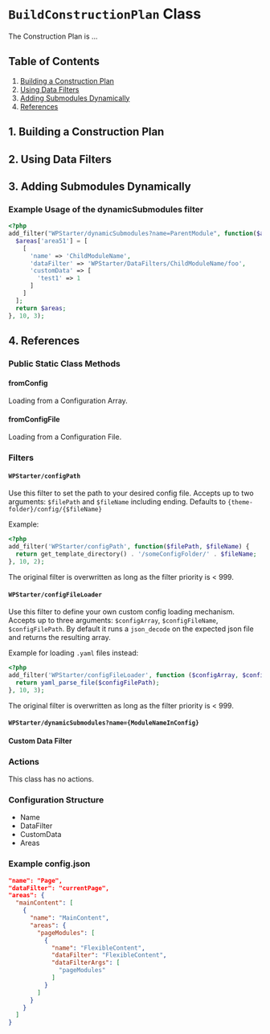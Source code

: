 # `BuildConstructionPlan` Class

The Construction Plan is ...

## Table of Contents
1. [Building a Construction Plan](#1.-building-a-construction-plan)
2. [Using Data Filters](#2.-using-data-filters)
3. [Adding Submodules Dynamically](#3.-adding-submodules-dynamically)
4. [References](#4.-references)

## 1. Building a Construction Plan

## 2. Using Data Filters

## 3. Adding Submodules Dynamically

### Example Usage of the dynamicSubmodules filter

```php
<?php
add_filter("WPStarter/dynamicSubmodules?name=ParentModule", function($areas, $data, $parentData) {
  $areas['area51'] = [
    [
      'name' => 'ChildModuleName',
      'dataFilter' => 'WPStarter/DataFilters/ChildModuleName/foo',
      'customData' => [
        'test1' => 1
      ]
    ]
  ];
  return $areas;
}, 10, 3);
```

## 4. References

### Public Static Class Methods
#### fromConfig
Loading from a Configuration Array.

#### fromConfigFile
Loading from a Configuration File.

### Filters
#### `WPStarter/configPath`
Use this filter to set the path to your desired config file. Accepts up to two arguments: `$filePath` and `$fileName` including ending. Defaults to `{theme-folder}/config/{$fileName}`

Example:
```php
<?php
add_filter('WPStarter/configPath', function($filePath, $fileName) {
  return get_template_directory() . '/someConfigFolder/' . $fileName;
}, 10, 2);
```

The original filter is overwritten as long as the filter priority is < 999.

#### `WPStarter/configFileLoader`
Use this filter to define your own custom config loading mechanism. Accepts up to three arguments: `$configArray`, `$configFileName`, `$configFilePath`. By default it runs a `json_decode` on the expected json file and returns the resulting array.

Example for loading `.yaml` files instead:
```php
<?php
add_filter('WPStarter/configFileLoader', function ($configArray, $configFileName, $configFilePath) {
  return yaml_parse_file($configFilePath);
}, 10, 3);
```

The original filter is overwritten as long as the filter priority is < 999.

#### `WPStarter/dynamicSubmodules?name={ModuleNameInConfig}`
#### Custom Data Filter

### Actions
This class has no actions.

### Configuration Structure
- Name
- DataFilter
- CustomData
- Areas

### Example config.json

```json
"name": "Page",
"dataFilter": "currentPage",
"areas": {
  "mainContent": [
    {
      "name": "MainContent",
      "areas": {
        "pageModules": [
          {
            "name": "FlexibleContent",
            "dataFilter": "FlexibleContent",
            "dataFilterArgs": [
              "pageModules"
            ]
          }
        ]
      }
    }
  ]
}
```
